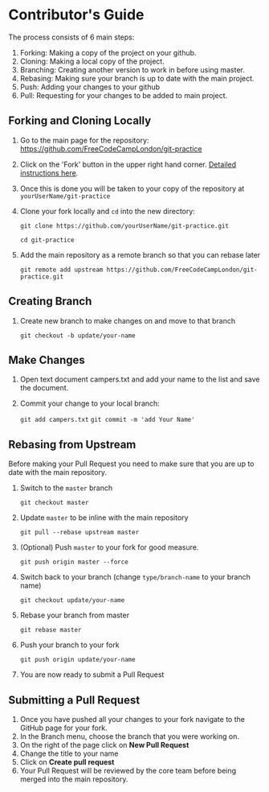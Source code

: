 # Contributor's Guide

The process consists of 6 main steps:

1. Forking: Making a copy of the project on your github.
2. Cloning: Making a local copy of the project.
3. Branching: Creating another version to work in before using master.
4. Rebasing: Making sure your branch is up to date with the main project.
5. Push: Adding your changes to your github
6. Pull: Requesting for your changes to be added to main project.


## Forking and Cloning Locally

1.  Go to the main page for the repository: <https://github.com/FreeCodeCampLondon/git-practice>
2.  Click on the 'Fork' button in the upper right hand corner. [Detailed instructions here](https://help.github.com/articles/fork-a-repo).
3.  Once this is done you will be taken to your copy of the repository at `yourUserName/git-practice`
4.	Clone your fork locally and `cd` into the new directory:

    `git clone https://github.com/yourUserName/git-practice.git`

    `cd git-practice`

4.  Add the main repository as a remote branch so that you can rebase later

    `git remote add upstream https://github.com/FreeCodeCampLondon/git-practice.git`

## Creating Branch

1. Create new branch to make changes on and move to that branch

    `git checkout -b update/your-name`

## Make Changes

1. Open text document campers.txt and add your name to the list and save the document.
2. Commit your change to your local branch:
    
    `git add campers.txt`
    `git commit -m 'add Your Name'`

## Rebasing from Upstream

Before making your Pull Request you need to make sure that you are up to date with the main repository.

1.	Switch to the `master` branch

    `git checkout master`

2.	Update `master` to be inline with the main repository

    `git pull --rebase upstream master`

3.  (Optional) Push `master` to your fork for good measure.

    `git push origin master --force`

4.  Switch back to your branch (change `type/branch-name` to your branch name)

    `git checkout update/your-name`

5.  Rebase your branch from master

    `git rebase master`

6.  Push your branch to your fork

    `git push origin update/your-name`

7.  You are now ready to submit a Pull Request


## Submitting a Pull Request

1.  Once you have pushed all your changes to your fork navigate to the GitHub page for your fork.
2.  In the Branch menu, choose the branch that you were working on.
3.  On the right of the page click on **New Pull Request**
4.  Change the title to your name
5.  Click on **Create pull request**
6.  Your Pull Request will be reviewed by the core team before being merged into the main repository.
  
